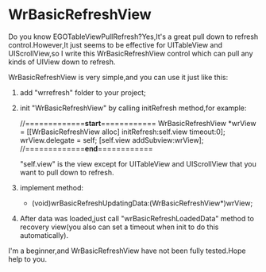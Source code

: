 WrBasicRefreshView
==================
Do you know EGOTableViewPullRefresh?Yes,It's a great pull down to refresh control.However,It just seems to be effective for UITableView and UIScrollView,so I write this WrBasicRefreshView control which can pull any kinds of UIView down to refresh.

WrBasicRefreshView is very simple,and you can use it just like this:

1. add "wrrefresh" folder to your project;
2. init "WrBasicRefreshView" by calling initRefresh method,for example:

   //=============**start**============
   WrBasicRefreshView *wrView = [[WrBasicRefreshView alloc] initRefresh:self.view timeout:0];
   wrView.delegate = self;
   [self.view addSubview:wrView];
   //=============**end**============

   "self.view" is the view except for UITableView and UIScrollView that you want to pull down to refresh.
3. implement method:
   - (void)wrBasicRefreshUpdatingData:(WrBasicRefreshView*)wrView;
4. After data was loaded,just call "wrBasicRefreshLoadedData" method to recovery view(you also can set a timeout when init    to do this automatically). 

I'm a beginner,and WrBasicRefreshView have not been fully tested.Hope help to you.
